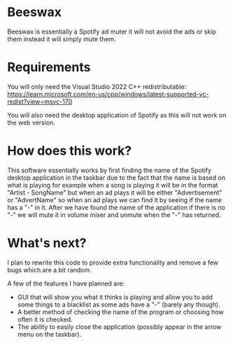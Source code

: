 # Beeswax
Beeswax is essentially a Spotify ad muter it will not avoid the ads or skip them instead it will simply mute them.

# Requirements

You will only need the Visual Studio 2022 C++ redistributable:
https://learn.microsoft.com/en-us/cpp/windows/latest-supported-vc-redist?view=msvc-170

You will also need the desktop application of Spotify as this will not work on the web version.

# How does this work?

This software essentially works by first finding the name of the Spotify desktop application in the taskbar due to the fact that the name is based on what is playing for example when a song is playing it will be in the format "Artist - SongName" but when an ad plays it will be either "Advertisement" or "AdvertName" so when an ad plays we can find it by seeing if the name has a "-" in it. After we have found the name of the application if there is no "-" we will mute it in volume mixer and unmute when the "-" has returned.

# What's next?

I plan to rewrite this code to provide extra functionality and remove a few bugs which are a bit random.

A few of the features I have planned are:

  - GUI that will show you what it thinks is playing and allow you to add some things to a blacklist as some ads have a "-" (barely any though).
  - A better method of checking the name of the program or choosing how often it is checked.
  - The ability to easily close the application (possibly appear in the arrow menu on the taskbar).
